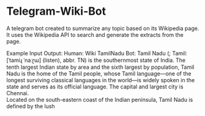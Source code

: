 # Telegram-Wiki-Bot
A telegram bot created to summarize any topic based on its Wikipedia page. It uses the Wikipedia API to search and generate the extracts from the page.

Example Input Output:
Human: Wiki TamilNadu
Bot: Tamil Nadu (; Tamil: [ˈtamiɻ ˈnaːɽɯ] (listen), abbr. TN) is the southernmost state of India. The tenth largest Indian state by area and the sixth largest by population, Tamil Nadu is the home of the Tamil people, whose Tamil language—one of the longest surviving classical languages in the world—is widely spoken in the state
 and serves as its official language. The capital and largest city is Chennai.  
Located on the south-eastern coast of the Indian peninsula, Tamil Nadu is defined by the lush 
